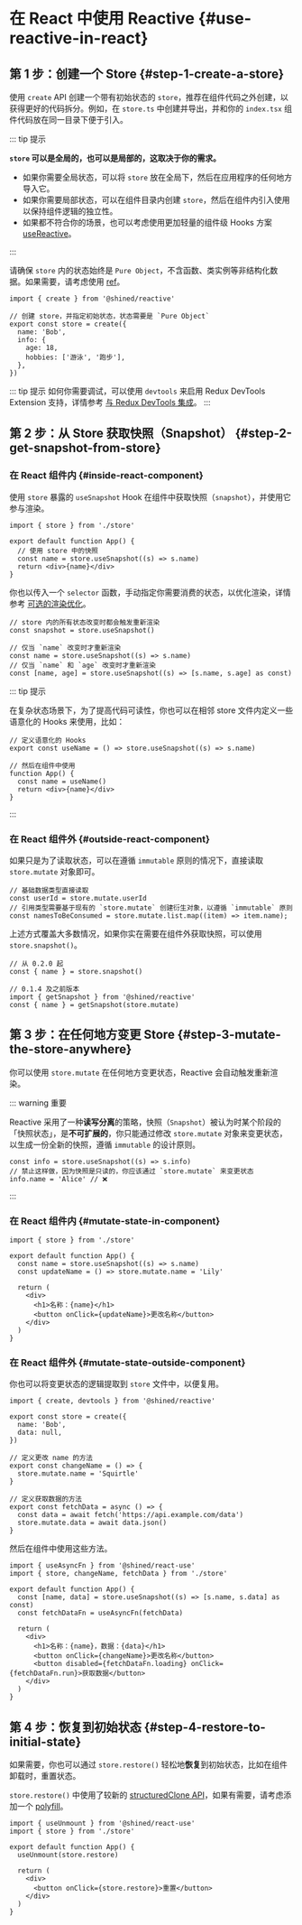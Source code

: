 # 在 React 中使用 Reactive {#use-reactive-in-react}

## 第 1 步：创建一个 Store {#step-1-create-a-store}

使用 `create` API 创建一个带有初始状态的 `store`，推荐在组件代码之外创建，以获得更好的代码拆分。例如，在 `store.ts` 中创建并导出，并和你的 `index.tsx` 组件代码放在同一目录下便于引入。

::: tip 提示

**`store` 可以是全局的，也可以是局部的，这取决于你的需求。**

- 如果你需要全局状态，可以将 `store` 放在全局下，然后在应用程序的任何地方导入它。
- 如果你需要局部状态，可以在组件目录内创建 `store`，然后在组件内引入使用以保持组件逻辑的独立性。
- 如果都不符合你的场景，也可以考虑使用更加轻量的组件级 Hooks 方案 [useReactive](/reference/advanced/use-reactive)。

:::

请确保 `store` 内的状态始终是 `Pure Object`，不含函数、类实例等非结构化数据。如果需要，请考虑使用 [ref](/reference/advanced/ref)。

```tsx title="store.ts"
import { create } from '@shined/reactive'

// 创建 store，并指定初始状态，状态需要是 `Pure Object`
export const store = create({
  name: 'Bob',
  info: {
    age: 18,
    hobbies: ['游泳', '跑步'],
  },
})
```

::: tip 提示
如何你需要调试，可以使用 `devtools` 来启用 Redux DevTools Extension 支持，详情参考 [与 Redux DevTools 集成](/guide/integrations/redux-devtools)。
:::

## 第 2 步：从 Store 获取快照（Snapshot） {#step-2-get-snapshot-from-store}

### 在 React 组件内 {#inside-react-component}

使用 `store` 暴露的 `useSnapshot` Hook 在组件中获取快照（`snapshot`），并使用它参与渲染。

```tsx title="app.ts"
import { store } from './store'

export default function App() {
  // 使用 store 中的快照
  const name = store.useSnapshot((s) => s.name)
  return <div>{name}</div>
}
```

你也以传入一个 `selector` 函数，手动指定你需要消费的状态，以优化渲染，详情参考 [可选的渲染优化](/guide/introduction#optional-render-optimization)。

```tsx
// store 内的所有状态改变时都会触发重新渲染
const snapshot = store.useSnapshot()

// 仅当 `name` 改变时才重新渲染
const name = store.useSnapshot((s) => s.name)
// 仅当 `name` 和 `age` 改变时才重新渲染
const [name, age] = store.useSnapshot((s) => [s.name, s.age] as const)
```

::: tip 提示

在复杂状态场景下，为了提高代码可读性，你也可以在相邻 store 文件内定义一些语意化的 Hooks 来使用，比如：

```tsx title="store.ts"
// 定义语意化的 Hooks
export const useName = () => store.useSnapshot((s) => s.name)

// 然后在组件中使用
function App() {
  const name = useName()
  return <div>{name}</div>
}
```

:::

### 在 React 组件外 {#outside-react-component}

如果只是为了读取状态，可以在遵循 `immutable` 原则的情况下，直接读取 `store.mutate` 对象即可。

```tsx
// 基础数据类型直接读取
const userId = store.mutate.userId
// 引用类型需要基于现有的 `store.mutate` 创建衍生对象，以遵循 `immutable` 原则
const namesToBeConsumed = store.mutate.list.map((item) => item.name);
```

上述方式覆盖大多数情况，如果你实在需要在组件外获取快照，可以使用 `store.snapshot()`。

```tsx
// 从 0.2.0 起
const { name } = store.snapshot()

// 0.1.4 及之前版本
import { getSnapshot } from '@shined/reactive'
const { name } = getSnapshot(store.mutate)
```

## 第 3 步：在任何地方变更 Store {#step-3-mutate-the-store-anywhere}

你可以使用 `store.mutate` 在任何地方变更状态，Reactive 会自动触发重新渲染。

::: warning 重要

Reactive 采用了一种**读写分离**的策略，快照（`Snapshot`）被认为时某个阶段的「快照状态」，是**不可扩展的**，你只能通过修改 `store.mutate` 对象来变更状态，以生成一份全新的快照，遵循 `immutable` 的设计原则。

```tsx
const info = store.useSnapshot((s) => s.info)
// 禁止这样做，因为快照是只读的，你应该通过 `store.mutate` 来变更状态
info.name = 'Alice' // ❌
```
:::

### 在 React 组件内 {#mutate-state-in-component}

```tsx 
import { store } from './store'

export default function App() {
  const name = store.useSnapshot((s) => s.name)
  const updateName = () => store.mutate.name = 'Lily'

  return (
    <div>
      <h1>名称：{name}</h1>
      <button onClick={updateName}>更改名称</button>
    </div>
  )
}

```

### 在 React 组件外 {#mutate-state-outside-component}

你也可以将变更状态的逻辑提取到 `store` 文件中，以便复用。

```tsx title="store.ts"
import { create, devtools } from '@shined/reactive'

export const store = create({
  name: 'Bob',
  data: null,
})

// 定义更改 name 的方法
export const changeName = () => {
  store.mutate.name = 'Squirtle'
}

// 定义获取数据的方法
export const fetchData = async () => {
  const data = await fetch('https://api.example.com/data')
  store.mutate.data = await data.json()
}
```

然后在组件中使用这些方法。

```tsx title="app.ts"
import { useAsyncFn } from '@shined/react-use'
import { store, changeName, fetchData } from './store'

export default function App() {
  const [name, data] = store.useSnapshot((s) => [s.name, s.data] as const)
  const fetchDataFn = useAsyncFn(fetchData)

  return (
    <div>
      <h1>名称：{name}，数据：{data}</h1>
      <button onClick={changeName}>更改名称</button>
      <button disabled={fetchDataFn.loading} onClick={fetchDataFn.run}>获取数据</button>
    </div>
  )
}
```

## 第 4 步：恢复到初始状态 {#step-4-restore-to-initial-state}

如果需要，你也可以通过 `store.restore()` 轻松地**恢复**到初始状态，比如在组件卸载时，重置状态。

`store.restore()` 中使用了较新的 [structuredClone API](https://developer.mozilla.org/en-US/docs/Web/API/structuredClone)，如果有需要，请考虑添加一个 [polyfill](https://github.com/ungap/structured-clone)。

```tsx
import { useUnmount } from '@shined/react-use'
import { store } from './store'

export default function App() {
  useUnmount(store.restore)

  return (
    <div>
      <button onClick={store.restore}>重置</button>
    </div>
  )
}
```

